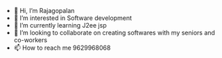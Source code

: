 - 👋 Hi, I’m Rajagopalan
- 👀 I’m interested in Software development
- 🌱 I’m currently learning J2ee jsp
- 💞️ I’m looking to collaborate on creating softwares with my seniors and co-workers
- 📫 How to reach me 9629968068

<!---
rajaflash/rajaflash is a ✨ special ✨ repository because its `README.md` (this file) appears on your GitHub profile.
You can click the Preview link to take a look at your changes.
--->

